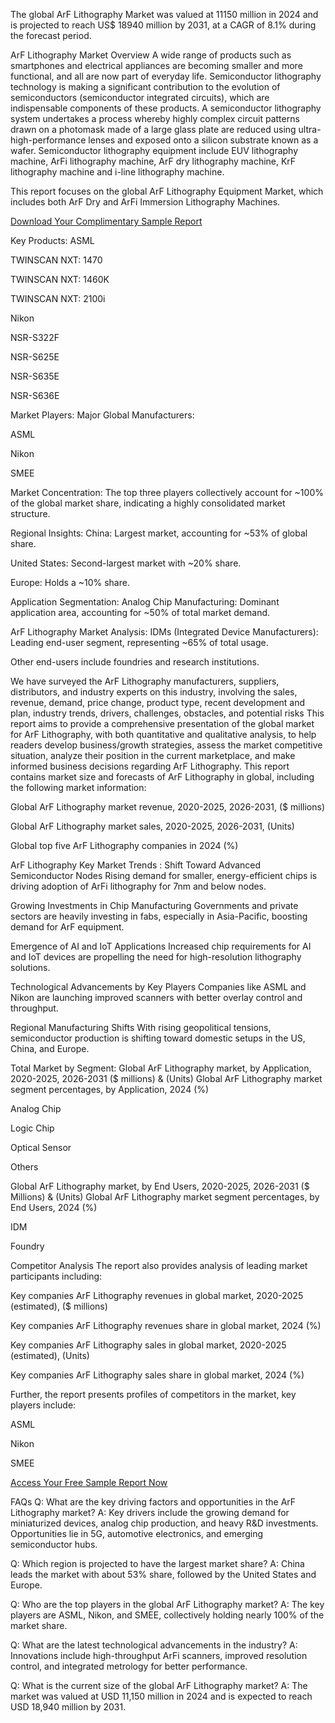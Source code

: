 The global ArF Lithography Market was valued at 11150 million in 2024 and is projected to reach US$ 18940 million by 2031, at a CAGR of 8.1% during the forecast period.

ArF Lithography Market Overview
A wide range of products such as smartphones and electrical appliances are becoming smaller and more functional, and all are now part of everyday life. Semiconductor lithography technology is making a significant contribution to the evolution of semiconductors (semiconductor integrated circuits), which are indispensable components of these products.
A semiconductor lithography system undertakes a process whereby highly complex circuit patterns drawn on a photomask made of a large glass plate are reduced using ultra-high-performance lenses and exposed onto a silicon substrate known as a wafer.
Semiconductor lithography equipment include EUV lithography machine, ArFi lithography machine, ArF dry lithography machine, KrF lithography machine and i-line lithography machine.

This report focuses on the global ArF Lithography Equipment Market, which includes both ArF Dry and ArFi Immersion Lithography Machines.

[Download Your Complimentary Sample Report](https://semiconductorinsight.com/download-sample-report/?product_id=91104)

Key Products:
ASML

TWINSCAN NXT: 1470

TWINSCAN NXT: 1460K

TWINSCAN NXT: 2100i

Nikon

NSR-S322F

NSR-S625E

NSR-S635E

NSR-S636E

Market Players:
Major Global Manufacturers:

ASML

Nikon

SMEE

Market Concentration:
The top three players collectively account for ~100% of the global market share, indicating a highly consolidated market structure.

Regional Insights:
China: Largest market, accounting for ~53% of global share.

United States: Second-largest market with ~20% share.

Europe: Holds a ~10% share.

Application Segmentation:
Analog Chip Manufacturing: Dominant application area, accounting for ~50% of total market demand.

ArF Lithography Market Analysis:
IDMs (Integrated Device Manufacturers): Leading end-user segment, representing ~65% of total usage.

Other end-users include foundries and research institutions.

We have surveyed the ArF Lithography manufacturers, suppliers, distributors, and industry experts on this industry, involving the sales, revenue, demand, price change, product type, recent development and plan, industry trends, drivers, challenges, obstacles, and potential risks
This report aims to provide a comprehensive presentation of the global market for ArF Lithography, with both quantitative and qualitative analysis, to help readers develop business/growth strategies, assess the market competitive situation, analyze their position in the current marketplace, and make informed business decisions regarding ArF Lithography. This report contains market size and forecasts of ArF Lithography in global, including the following market information:

Global ArF Lithography market revenue, 2020-2025, 2026-2031, ($ millions)

Global ArF Lithography market sales, 2020-2025, 2026-2031, (Units)

Global top five ArF Lithography companies in 2024 (%)

ArF Lithography Key Market Trends  :
Shift Toward Advanced Semiconductor Nodes
Rising demand for smaller, energy-efficient chips is driving adoption of ArFi lithography for 7nm and below nodes.

Growing Investments in Chip Manufacturing
Governments and private sectors are heavily investing in fabs, especially in Asia-Pacific, boosting demand for ArF equipment.

Emergence of AI and IoT Applications
Increased chip requirements for AI and IoT devices are propelling the need for high-resolution lithography solutions.

Technological Advancements by Key Players
Companies like ASML and Nikon are launching improved scanners with better overlay control and throughput.

Regional Manufacturing Shifts
With rising geopolitical tensions, semiconductor production is shifting toward domestic setups in the US, China, and Europe.

Total Market by Segment:
Global ArF Lithography market, by Application, 2020-2025, 2026-2031 ($ millions) & (Units)
Global ArF Lithography market segment percentages, by Application, 2024 (%)

Analog Chip

Logic Chip

Optical Sensor

Others

Global ArF Lithography market, by End Users, 2020-2025, 2026-2031 ($ Millions) & (Units)
Global ArF Lithography market segment percentages, by End Users, 2024 (%)

IDM

Foundry

Competitor Analysis
The report also provides analysis of leading market participants including:

Key companies ArF Lithography revenues in global market, 2020-2025 (estimated), ($ millions)

Key companies ArF Lithography revenues share in global market, 2024 (%)

Key companies ArF Lithography sales in global market, 2020-2025 (estimated), (Units)

Key companies ArF Lithography sales share in global market, 2024 (%)

Further, the report presents profiles of competitors in the market, key players include:

ASML

Nikon

SMEE

[Access Your Free Sample Report Now](https://semiconductorinsight.com/download-sample-report/?product_id=91104)


FAQs
Q: What are the key driving factors and opportunities in the ArF Lithography market?
A: Key drivers include the growing demand for miniaturized devices, analog chip production, and heavy R&D investments. Opportunities lie in 5G, automotive electronics, and emerging semiconductor hubs.


Q: Which region is projected to have the largest market share?
A: China leads the market with about 53% share, followed by the United States and Europe.


Q: Who are the top players in the global ArF Lithography market?
A: The key players are ASML, Nikon, and SMEE, collectively holding nearly 100% of the market share.


Q: What are the latest technological advancements in the industry?
A: Innovations include high-throughput ArFi scanners, improved resolution control, and integrated metrology for better performance.


Q: What is the current size of the global ArF Lithography market?
A: The market was valued at USD 11,150 million in 2024 and is expected to reach USD 18,940 million by 2031.
